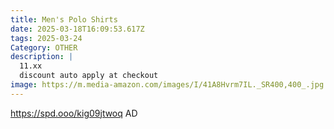 ```yaml
---
title: Men's Polo Shirts
date: 2025-03-18T16:09:53.617Z
tags: 2025-03-24
Category: OTHER
description: |
  11.xx
  discount auto apply at checkout 
image: https://m.media-amazon.com/images/I/41A8Hvrm7IL._SR400,400_.jpg
---
```

https://spd.ooo/kig09jtwoq    AD